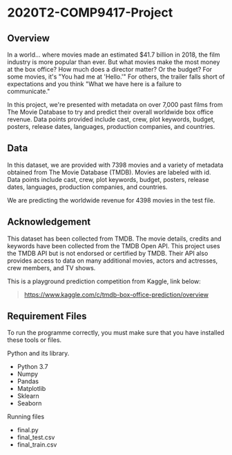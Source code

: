 # 2020T2-COMP9417-Project

## Overview
In a world… where movies made an estimated $41.7 billion in 2018, the film industry is more popular than ever. But what movies make the most money at the box office? How much does a director matter? Or the budget? For some movies, it's "You had me at 'Hello.'" For others, the trailer falls short of expectations and you think "What we have here is a failure to communicate."

In this project, we're presented with metadata on over 7,000 past films from The Movie Database to try and predict their overall worldwide box office revenue. Data points provided include cast, crew, plot keywords, budget, posters, release dates, languages, production companies, and countries. 

## Data

In this dataset, we are provided with 7398 movies and a variety of metadata obtained from The Movie Database (TMDB). Movies are labeled with id. Data points include cast, crew, plot keywords, budget, posters, release dates, languages, production companies, and countries.

We are predicting the worldwide revenue for 4398 movies in the test file.


## Acknowledgement

This dataset has been collected from TMDB. The movie details, credits and keywords have been collected from the TMDB Open API. This project uses the TMDB API but is not endorsed or certified by TMDB. Their API also provides access to data on many additional movies, actors and actresses, crew members, and TV shows.

This is a playground prediction competition from Kaggle, link below:
> https://www.kaggle.com/c/tmdb-box-office-prediction/overview

## Requirement Files
To run the programme correctly, you must make sure that you have installed these tools or files.

Python and its library.
- Python 3.7
- Numpy
- Pandas
- Matplotlib
- Sklearn
- Seaborn

Running files
- final.py
- final_test.csv
- final_train.csv
